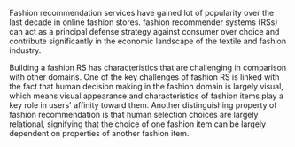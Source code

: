 Fashion recommendation services have gained lot of popularity over the last decade in online fashion stores. fashion recommender systems (RSs) can act as a principal defense strategy against consumer over choice and contribute significantly in the economic landscape of the textile and fashion industry. 


Building a fashion RS has characteristics that are challenging in comparison with other domains. One of the key challenges of fashion RS is linked with the fact that human decision making in the fashion domain is largely visual, which means visual appearance and characteristics of fashion items play a key role in users' affinity toward them. Another distinguishing property of fashion recommendation is that human selection choices are largely relational, signifying that the choice of one fashion item can be largely dependent on properties of another fashion item.
